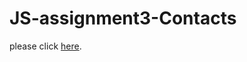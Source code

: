 # JS-assignment3-Contacts
please click [here](https://Wxd990921.github.io//JS-assignment3/-Contacts).
